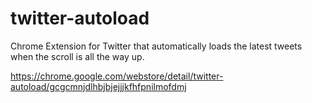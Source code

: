 # twitter-autoload
Chrome Extension for Twitter that automatically loads the latest tweets when the scroll is all the way up.

https://chrome.google.com/webstore/detail/twitter-autoload/gcgcmnjdlhbjbjejjjkfhfpnilmofdmj
